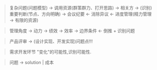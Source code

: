 
> 复杂问题(问题模型) -> 调用资源(群策群力、打开思路) -> 相关方 -> (识别)重要判断(节点、方向明确) -> 会议纪要 <- 消除异议 <- 进度管理(精力管理 -> 有限的资源)

> 管理角度 -> 动力 -> 绩效 -> 效率 -> 边界条件 <- 倒推 + 识别问题

> 产品评审 -> (设计实现、开发实现)问题点!!!

> 需求开发环节 "变化"的可能性,识别可能性.

> 问题 -> solution | 成本